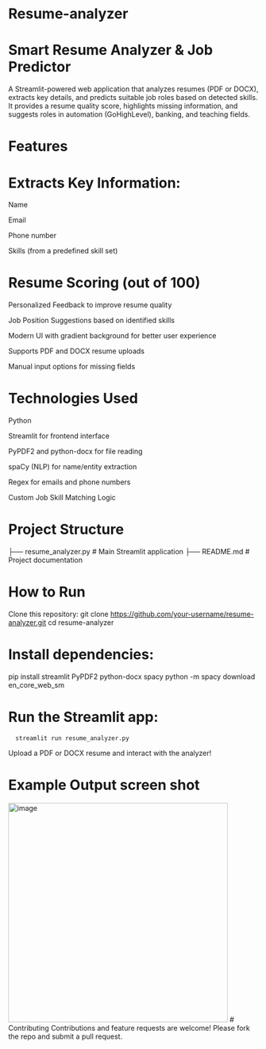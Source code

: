 # Resume-analyzer
# Smart Resume Analyzer & Job Predictor
A Streamlit-powered web application that analyzes resumes (PDF or DOCX), extracts key details, and predicts suitable job roles based on detected skills. It provides a resume quality score, highlights missing information, and suggests roles in automation (GoHighLevel), banking, and teaching fields.
#  Features
 # Extracts Key Information:

Name

Email

Phone number

Skills (from a predefined skill set)

#  Resume Scoring (out of 100)

 Personalized Feedback to improve resume quality
 
 Job Position Suggestions based on identified skills

 Modern UI with gradient background for better user experience

 Supports PDF and DOCX resume uploads

 Manual input options for missing fields
 # Technologies Used
 Python

Streamlit for frontend interface

PyPDF2 and python-docx for file reading

spaCy (NLP) for name/entity extraction

Regex for emails and phone numbers

Custom Job Skill Matching Logic
# Project Structure
├── resume_analyzer.py           # Main Streamlit application
├── README.md                    # Project documentation
# How to Run
Clone this repository:
git clone https://github.com/your-username/resume-analyzer.git
cd resume-analyzer
 # Install dependencies:
 pip install streamlit PyPDF2 python-docx spacy
python -m spacy download en_core_web_sm
# Run the Streamlit app:
      streamlit run resume_analyzer.py
Upload a PDF or DOCX resume and interact with the analyzer!
#  Example Output screen shot
<img width="442" alt="image" src="https://github.com/user-attachments/assets/2564df53-7b2d-49d5-80eb-863f14b3d2d9" />
#  Contributing
Contributions and feature requests are welcome! Please fork the repo and submit a pull request.

                                                                                     
